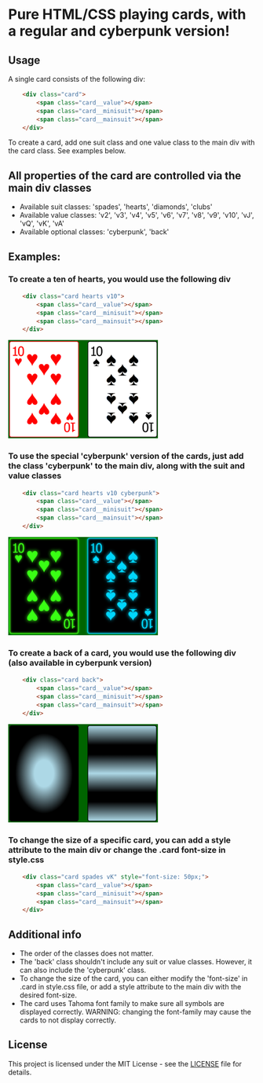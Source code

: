# Pure HTML/CSS playing cards, with a regular and cyberpunk version!

## Usage
A single card consists of the following div:
```html
    <div class="card">
        <span class="card__value"></span>
        <span class="card__minisuit"></span>
        <span class="card__mainsuit"></span>        
    </div>
```

To create a card, add one suit class and one value class to the main div with the card class. See examples below.

## All properties of the card are controlled via the main div classes
- Available suit classes: 'spades', 'hearts', 'diamonds', 'clubs'
- Available value classes: 'v2', 'v3', 'v4', 'v5', 'v6', 'v7', 'v8', 'v9', 'v10', 'vJ', 'vQ', 'vK', 'vA'
- Available optional classes: 'cyberpunk', 'back'

## Examples:
### To create a ten of hearts, you would use the following div
```html
    <div class="card hearts v10">
        <span class="card__value"></span>
        <span class="card__minisuit"></span>
        <span class="card__mainsuit"></span>        
    </div>
```
<img src="./images/regular_cards.png" alt="image of regular cards" height="200px"/>

### To use the special 'cyberpunk' version of the cards, just add the class 'cyberpunk' to the main div, along with the suit and value classes
```html
    <div class="card hearts v10 cyberpunk">
        <span class="card__value"></span>
        <span class="card__minisuit"></span>
        <span class="card__mainsuit"></span>        
    </div>
```
<img src="./images/cyberpunk_cards.png" alt="image of cyberpunk cards" height="200px"/>

### To create a back of a card, you would use the following div (also available in cyberpunk version)
```html
    <div class="card back">
        <span class="card__value"></span>
        <span class="card__minisuit"></span>
        <span class="card__mainsuit"></span>        
    </div>
```
<img src="./images/card_backs.png" alt="image of cyberpunk cards" height="200px"/>

### To change the size of a specific card, you can add a style attribute to the main div or change the .card font-size in style.css
```html
    <div class="card spades vK" style="font-size: 50px;">
        <span class="card__value"></span>
        <span class="card__minisuit"></span>
        <span class="card__mainsuit"></span>        
    </div>
```

## Additional info
- The order of the classes does not matter.
- The 'back' class shouldn't include any suit or value classes. However, it can also include the 'cyberpunk' class.
- To change the size of the card, you can either modify the 'font-size' in .card in style.css file, or add a style attribute to the main div with the desired font-size.
- The card uses Tahoma font family to make sure all symbols are displayed correctly. WARNING: changing the font-family may cause the cards to not display correctly.

## License
This project is licensed under the MIT License - see the [LICENSE](LICENSE) file for details.
